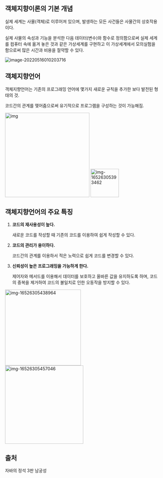 ## **객체지향이론의 기본 개념**

실제 세계는 사물(객체)로 이루어져 있으며, 발생하는 모든 사건들은 사물간의 상호작용이다.

실제 사물의 속성과 기능을 분석한 다음 데이터(변수)와 함수로 정의함으로써 실제 세계를 컴퓨터 속에 옮겨 놓은 것과 같은 가상세계를 구현하고 이 가상세계에서 모의실험을 함으로써 많은 시간과 비용을 절약할 수 있다.

![image-20220516010203716](https://user-images.githubusercontent.com/105288887/178232120-69b73097-8ab5-4474-a995-0f28f17c1f5d.png)


## **객체지향언어**

객체지향언어는 기존의 프로그래밍 언어에 몇가지 새로운 규칙을 추가한 보다 발전된 형태의 것.

코드간의 관계를 맺어줌으로써 유기적으로 프로그램을 구성하는 것이 가능해짐.

<img width="277" alt="img" src="https://user-images.githubusercontent.com/105288887/178232257-88ded8aa-1412-461e-ab7f-ba26209514d1.png">

<img width="93" alt="img-16526305393462" src="https://user-images.githubusercontent.com/105288887/178232271-51be39fb-67d8-45a3-bf4c-2c13797ab834.png">

## **객체지향언어의 주요 특징**

1. **코드의 재사용성이 높다.**

   새로운 코드를 작성할 때 기존의 코드를 이용하여 쉽게 작성할 수 있다.

2. **코드의 관리가 용이하다.**

   코드간의 관계를 이용하서 적은 노력으로 쉽게 코드를 변경할 수 있다.

3. **신뢰성이 높은 프로그래밍을 가능하게 한다.**

   제어자와 메서드를 이용해서 데이터를 보호하고 올바른 값을 유지하도록 하며, 코드의 중복을 제거하여 코드의 불일치로 인한 오동작을 방지할 수 있다.
   
<img width="249" alt="img-16526305438964" src="https://user-images.githubusercontent.com/105288887/178232334-05d3315b-66af-4205-8b53-db0178f25f75.png">

<img width="257" alt="img-16526305457046" src="https://user-images.githubusercontent.com/105288887/178232364-c428a06d-2e2e-4df7-826d-fdfee303b263.png">

## **출처**

자바의 정석 3판 남궁성
